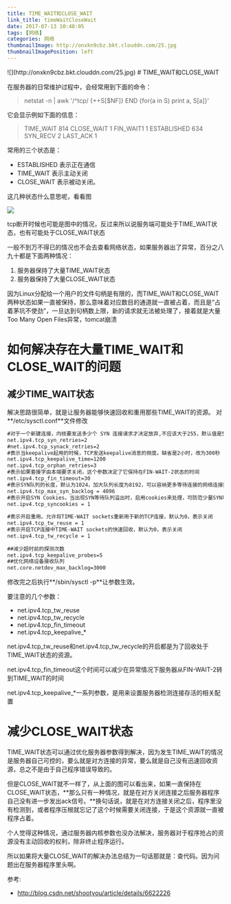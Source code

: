 ```yaml
---
title: TIME_WAIT和CLOSE_WAIT
link_title: timeWaitCloseWait
date: 2017-07-13 10:48:05
tags: [网络]
categories: 网络
thumbnailImage: http://onxkn9cbz.bkt.clouddn.com/25.jpg	
thumbnailImagePosition: left
---
```

<span/>
<!-- more -->
![](http://onxkn9cbz.bkt.clouddn.com/25.jpg)
<!-- toc -->
# TIME_WAIT和CLOSE_WAIT

在服务器的日常维护过程中，会经常用到下面的命令：

> netstat -n | awk '/^tcp/ {++S[$NF]} END {for(a in S) print a, S[a]}'    

它会显示例如下面的信息：
> TIME_WAIT 814
  CLOSE_WAIT 1
  FIN_WAIT1 1
  ESTABLISHED 634
  SYN_RECV 2
  LAST_ACK 1

常用的三个状态是：
- ESTABLISHED 表示正在通信
- TIME_WAIT 表示主动关闭
- CLOSE_WAIT 表示被动关闭。

这几种状态什么意思呢，看看图

![](timeWaitcloseWait/01.png)

tcp断开时候也可能是图中的情况，反过来所以说服务端可能处于TIME_WAIT状态，也有可能处于CLOSE_WAIT状态


一般不到万不得已的情况也不会去查看网络状态，如果服务器出了异常，百分之八九十都是下面两种情况：
1. 服务器保持了大量TIME_WAIT状态
2. 服务器保持了大量CLOSE_WAIT状态

因为Linux分配给一个用户的文件句柄是有限的，而TIME_WAIT和CLOSE_WAIT两种状态如果一直被保持，那么意味着对应数目的通道就一直被占着，而且是“占着茅坑不使劲”，一旦达到句柄数上限，新的请求就无法被处理了，接着就是大量Too Many Open Files异常，tomcat崩溃


# 如何解决存在大量TIME_WAIT和CLOSE_WAIT的问题
## 减少TIME_WAIT状态
解决思路很简单，就是让服务器能够快速回收和重用那些TIME_WAIT的资源。
对**/etc/sysctl.conf**文件修改
```xml
#对于一个新建连接，内核要发送多少个 SYN 连接请求才决定放弃,不应该大于255，默认值是5，对应于180秒左右时间   
net.ipv4.tcp_syn_retries=2  
#net.ipv4.tcp_synack_retries=2  
#表示当keepalive起用的时候，TCP发送keepalive消息的频度。缺省是2小时，改为300秒  
net.ipv4.tcp_keepalive_time=1200  
net.ipv4.tcp_orphan_retries=3  
#表示如果套接字由本端要求关闭，这个参数决定了它保持在FIN-WAIT-2状态的时间  
net.ipv4.tcp_fin_timeout=30    
#表示SYN队列的长度，默认为1024，加大队列长度为8192，可以容纳更多等待连接的网络连接数。  
net.ipv4.tcp_max_syn_backlog = 4096  
#表示开启SYN Cookies。当出现SYN等待队列溢出时，启用cookies来处理，可防范少量SYN攻击，默认为0，表示关闭  
net.ipv4.tcp_syncookies = 1  
  
#表示开启重用。允许将TIME-WAIT sockets重新用于新的TCP连接，默认为0，表示关闭  
net.ipv4.tcp_tw_reuse = 1  
#表示开启TCP连接中TIME-WAIT sockets的快速回收，默认为0，表示关闭  
net.ipv4.tcp_tw_recycle = 1  
  
##减少超时前的探测次数   
net.ipv4.tcp_keepalive_probes=5   
##优化网络设备接收队列   
net.core.netdev_max_backlog=3000   
```
修改完之后执行**/sbin/sysctl -p**让参数生效。

要注意的几个参数：
- net.ipv4.tcp_tw_reuse
- net.ipv4.tcp_tw_recycle
- net.ipv4.tcp_fin_timeout 
- net.ipv4.tcp_keepalive_*

net.ipv4.tcp_tw_reuse和net.ipv4.tcp_tw_recycle的开启都是为了回收处于TIME_WAIT状态的资源。

net.ipv4.tcp_fin_timeout这个时间可以减少在异常情况下服务器从FIN-WAIT-2转到TIME_WAIT的时间

net.ipv4.tcp_keepalive_*一系列参数，是用来设置服务器检测连接存活的相关配置


# 减少CLOSE_WAIT状态
TIME_WAIT状态可以通过优化服务器参数得到解决，因为发生TIME_WAIT的情况是服务器自己可控的，要么就是对方连接的异常，要么就是自己没有迅速回收资源，总之不是由于自己程序错误导致的。

但是CLOSE_WAIT就不一样了，从上面的图可以看出来，如果一直保持在CLOSE_WAIT状态，**那么只有一种情况，就是在对方关闭连接之后服务器程序自己没有进一步发出ack信号。**换句话说，就是在对方连接关闭之后，程序里没有检测到，或者程序压根就忘记了这个时候需要关闭连接，于是这个资源就一直被程序占着。

个人觉得这种情况，通过服务器内核参数也没办法解决，服务器对于程序抢占的资源没有主动回收的权利，除非终止程序运行。

所以如果将大量CLOSE_WAIT的解决办法总结为一句话那就是：查代码。因为问题出在服务器程序里头啊。

参考:
- http://blog.csdn.net/shootyou/article/details/6622226

